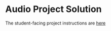 # Audio Project Solution

The student-facing project instructions are [here](https://github.com/LambdaSchool/ios-lambda-timeline/tree/audioComments)
